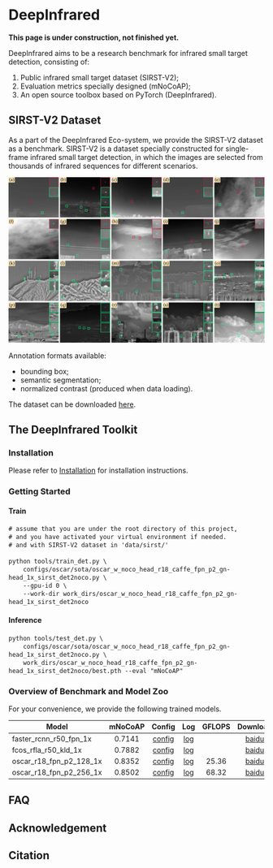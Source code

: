 # DeepInfrared

**This page is under construction, not finished yet.**

DeepInfrared aims to be a research benchmark for infrared small target detection, consisting of:

1. Public infrared small target dataset (SIRST-V2);
2. Evaluation metrics specially designed (mNoCoAP);
3. An open source toolbox based on PyTorch (DeepInfrared).

## SIRST-V2 Dataset

As a part of the DeepInfrared Eco-system, we provide the SIRST-V2 dataset as a benchmark.
SIRST-V2 is a dataset specially constructed for single-frame infrared small target detection, in which the images are selected from thousands of infrared sequences for different scenarios.

![](https://github.com/YimianDai/open-sirst-v2/blob/master/gallery.jpg)

Annotation formats available:

- bounding box;
- semantic segmentation;
- normalized contrast (produced when data loading).

The dataset can be downloaded [here](https://github.com/YimianDai/open-sirst-v2).

## The DeepInfrared Toolkit

### Installation

Please refer to [Installation]() for installation instructions.

### Getting Started

#### Train

```shell
# assume that you are under the root directory of this project,
# and you have activated your virtual environment if needed.
# and with SIRST-V2 dataset in 'data/sirst/'

python tools/train_det.py \
    configs/oscar/sota/oscar_w_noco_head_r18_caffe_fpn_p2_gn-head_1x_sirst_det2noco.py \
    --gpu-id 0 \
    --work-dir work_dirs/oscar_w_noco_head_r18_caffe_fpn_p2_gn-head_1x_sirst_det2noco

```

#### Inference

```shell
python tools/test_det.py \
    configs/oscar/sota/oscar_w_noco_head_r18_caffe_fpn_p2_gn-head_1x_sirst_det2noco.py \
    work_dirs/oscar_w_noco_head_r18_caffe_fpn_p2_gn-head_1x_sirst_det2noco/best.pth --eval "mNoCoAP"
```

### Overview of Benchmark and Model Zoo

For your convenience, we provide the following trained models.

Model | mNoCoAP | Config | Log | GFLOPS | Download
--- |:---:|:---:|:---:|:---:|:---:
faster_rcnn_r50_fpn_1x | 0.7141 | [config](https://raw.githubusercontent.com/YimianDai/deepinfrared-files/master/faster_rcnn_r50_fpn_1x_sirst_0_7141/faster_rcnn_r50_fpn_1x_sirst.py) | [log](https://raw.githubusercontent.com/YimianDai/deepinfrared-files/master/faster_rcnn_r50_fpn_1x_sirst_0_7141/20221201_041954.log) | | [baidu](https://pan.baidu.com/s/1fzgl2kJbcve4LC6tklGMYA?pwd=dv7b)
fcos_rfla_r50_kld_1x | 0.7882 | [config](https://raw.githubusercontent.com/YimianDai/deepinfrared-files/master/fcos_rfla_r50_kld_1x_0_7882/sirstv2_fcos_rfla_r50_kld_1x.py) | [log](https://raw.githubusercontent.com/YimianDai/deepinfrared-files/master/fcos_rfla_r50_kld_1x_0_7882/20221126_152729.log) | | [baidu](https://pan.baidu.com/s/1-JU-CA5a7FmEr0TRvXgh5Q?pwd=7gu6)
oscar_r18_fpn_p2_128_1x | 0.8352 | [config](https://raw.githubusercontent.com/YimianDai/deepinfrared-files/master/oscar_w_noco_head_r18_caffe_fpn_p2_128_gn-head_1x_sirst_det2noco_0_8352/oscar_w_noco_head_r18_caffe_fpn_p2_128_gn-head_1x_sirst_det2noco.py) | [log](https://raw.githubusercontent.com/YimianDai/deepinfrared-files/master/oscar_w_noco_head_r18_caffe_fpn_p2_128_gn-head_1x_sirst_det2noco_0_8352/20221203_034804.log) | 25.36 | [baidu](https://pan.baidu.com/s/1y5jQGZbPiPFm-FPvBydSCQ?pwd=rwyk)
oscar_r18_fpn_p2_256_1x | 0.8502 | [config](https://raw.githubusercontent.com/YimianDai/deepinfrared-files/master/oscar_w_noco_head_r18_caffe_fpn_p2_gn-head_1x_sirst_det2noco_0_8502/oscar_w_noco_head_r18_caffe_fpn_p2_gn-head_1x_sirst_det2noco.py) | [log](https://raw.githubusercontent.com/YimianDai/deepinfrared-files/master/oscar_w_noco_head_r18_caffe_fpn_p2_gn-head_1x_sirst_det2noco_0_8502/20221201_145722.log) | 68.32 | [baidu](https://pan.baidu.com/s/1JD5-6sb8Y-0tzOsGyzxebQ?pwd=pdj5)





## FAQ

## Acknowledgement

## Citation

